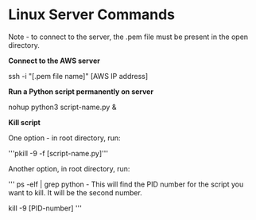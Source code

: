 # Linux Server Commands

Note - to connect to the server, the .pem file must be present in the open directory. 

**Connect to the AWS server**

ssh -i "[.pem file name]" [AWS IP address]

**Run a Python script permanently on server**

nohup python3 script-name.py &

**Kill script**

One option - in root directory, run:

'''pkill -9 -f [script-name.py]'''

Another option, in root directory, run:

'''
ps -elf | grep python - This will find the PID number for the script you want to kill. It will be the second number.

kill -9 [PID-number]
'''